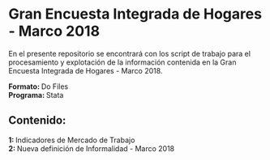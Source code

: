 # Gran Encuesta Integrada de Hogares - Marco 2018

En el presente repositorio se encontrará con los script  de trabajo para el procesamiento y explotación de la información contenida en la Gran Encuesta Integrada de Hogares - Marco 2018.

<strong>Formato: </strong> Do Files  
<strong>Programa: </strong> Stata  

## Contenido:

<strong>1: </strong> Indicadores de Mercado de Trabajo
<br>
<strong>2: </strong> Nueva definición de Informalidad - Marco 2018

